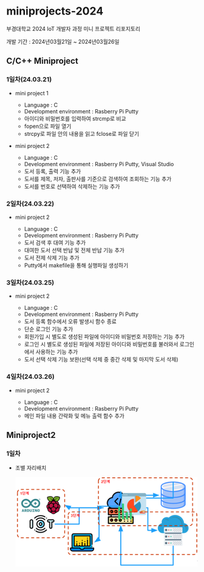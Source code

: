 # miniprojects-2024
부경대학교 2024 IoT 개발자 과정 미니 프로젝트 리포지토리

개발 기간 : 2024년03월21일 ~ 2024년03월26일

## C/C++ Miniproject

### 1일차(24.03.21)
- mini project 1

	- Language : C
	- Development environment : Rasberry Pi Putty
	- 아이디와 비밀번호를 입력하여 strcmp로 비교 
	- fopen으로 파일 열기 
	- strcpy로 파일 안의 내용을 읽고 fclose로 파일 닫기
	

- mini project 2

	- Language : C
	- Development environment : Rasberry Pi Putty, Visual Studio
	- 도서 등록, 출력 기능 추가
	- 도서를 제목, 저자, 출판사를 기준으로 검색하여 조회하는 기능 추가
	- 도서를 번호로 선택하여 삭제하는 기능 추가

### 2일차(24.03.22)
- mini project 2

	- Language : C
	- Development environment : Rasberry Pi Putty
	- 도서 검색 후 대여 기능 추가
	- 대여한 도서 선택 반납 및 전체 반납 기능 추가
	- 도서 전제 삭제 기능 추가
	- Putty에서 makefile을 통해 실행파일 생성하기
	
### 3일차(24.03.25)
- mini project 2

	- Language : C
	- Development environment : Rasberry Pi Putty
	- 도서 등록 함수에서 오류 발생시 함수 종료
	- 단순 로그인 기능 추가
	- 회원가입 시 별도로 생성된 파일에 아이디와 비밀번호 저장하는 기능 추가
	- 로그인 시 별도로 생성된 파일에 저장된 아이디와 비밀번호를 불러와서 로그인에서 사용하는 기능 추가
	- 도서 선택 삭제 기능 보완(선택 삭제 중 중간 삭제 및 마지막 도서 삭제)
	
### 4일차(24.03.26)
- mini project 2

	- Language : C
	- Development environment : Rasberry Pi Putty
	- 메인 파일 내용 간략화 및 메뉴 출력 함수 추가

## Miniproject2

### 1일차
- 조별 자리배치

    ![기본설명](https://raw.githubusercontent.com/YooWangGwon/miniprojects-2024/main/images/mp001.png)

